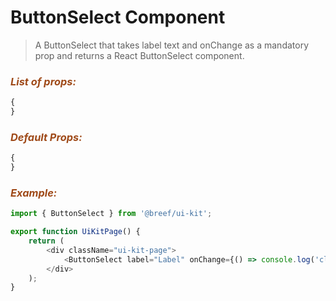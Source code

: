# ButtonSelect Component

> A ButtonSelect that takes label text and onChange as a mandatory prop and returns a React ButtonSelect component.

### _<span style="color: #9f4a19">List of props:</span>_

```typescript
{
}
```

### _<span style="color: #9f4a19">Default Props:</span>_

```typescript
{
}
```

### _<span style="color: #9f4a19">Example:</span>_

```typescript
import { ButtonSelect } from '@breef/ui-kit';

export function UiKitPage() {
    return (
        <div className="ui-kit-page">
            <ButtonSelect label="Label" onChange={() => console.log('click!')} />
        </div>
    );
}
```

